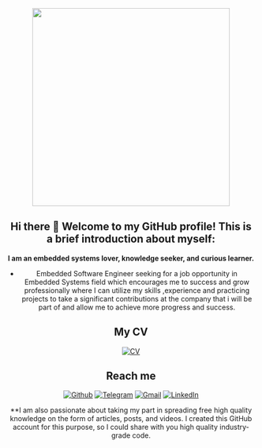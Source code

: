 <div align="center">
<img src="https://i.imgur.com/8MupZHY.gif" width="400px" />
<br>
 
 
##  Hi there 👋 Welcome to my GitHub profile! This is a brief introduction about myself:

**I am an embedded systems lover, knowledge seeker, and curious learner.**
- Embedded Software Engineer seeking for a job opportunity in Embedded Systems field which encourages me
  to success and grow professionally where I can utilize my skills ,experience and practicing projects to take
  a significant contributions at the company that i will be part of and allow me to achieve more progress and success.
 

## My CV 
[![CV](https://img.shields.io/badge/-CV-2CA5E0?style=for-the-badge&logo=CV&logoColor=white)](https://drive.google.com/file/d/1qrRXYgpiEvrg3V4dEcZrmgbGI2ermq7_/view?usp=sharing)
 

 
## Reach me 
[![Github](https://img.shields.io/github/followers/sarthakbh321?label=Follow&style=social)](https://github.com/sohaibdar61)
[![Telegram](https://img.shields.io/badge/-TELEGRAM-2CA5E0?style=for-the-badge&logo=telegram&logoColor=white)](https://t.me/sohaibdar61)
[![Gmail](https://img.shields.io/badge/-GMAIL-D14836?style=for-the-badge&logo=gmail&logoColor=white)](mailto:eng.sohaibdar@gmail.com)
[![LinkedIn](https://img.shields.io/badge/-LINKEDIN-0077B5?style=for-the-badge&logo=linkedin&logoColor=white)](https://www.linkedin.com/in/sohaibdar61/)
 
 
 
 
 
 
 
 **I am also passionate about taking my part in spreading free high quality knowledge on the form of articles,
posts, and videos. I created this GitHub account for this purpose, so I could share with you high quality industry-grade code.
 <!--
**SohaibDar61/SohaibDar61** is a ✨ _special_ ✨ repository because its `README.md` (this file) appears on your GitHub profile.

